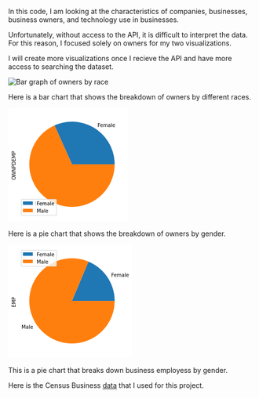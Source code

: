 In this code, I am looking at the characteristics of companies, businesses, business owners, and technology use in businesses. 

Unfortunately, without access to the API, it is difficult to interpret the data. For this reason, I focused solely on owners for my two visualizations.

I will create more visualizations once I recieve the API and have more access to searching the dataset.

![Bar graph of owners by race](cleaner-race-owner.png "Owners by Race") 

Here is a bar chart that shows the breakdown of owners by different races.


![Pie chart of owners by gender](gender-owner.png "Owners by Gender")

Here is a pie chart that shows the breakdown of owners by gender.

![Pie chart of business employees by gender](gender-business.png "Employees by Gender")

This is a pie chart that breaks down business employess by gender.

Here is the Census Business [data](https://www.census.gov/data/developers/data-sets/abs.2019.html) that I used for this project. 